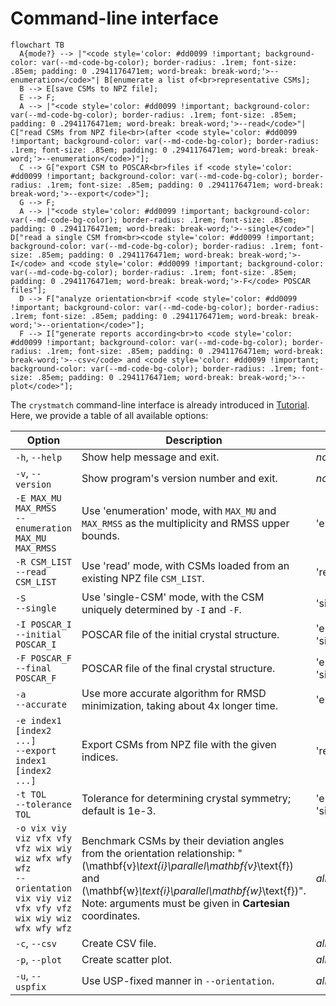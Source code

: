 # Command-line interface

``` mermaid
flowchart TB
  A{mode?} --> |"<code style='color: #dd0099 !important; background-color: var(--md-code-bg-color); border-radius: .1rem; font-size: .85em; padding: 0 .2941176471em; word-break: break-word;'>--enumeration</code>"| B[enumerate a list of<br>representative CSMs];
  B --> E[save CSMs to NPZ file];
  E --> F;
  A --> |"<code style='color: #dd0099 !important; background-color: var(--md-code-bg-color); border-radius: .1rem; font-size: .85em; padding: 0 .2941176471em; word-break: break-word;'>--read</code>"| C["read CSMs from NPZ file<br>(after <code style='color: #dd0099 !important; background-color: var(--md-code-bg-color); border-radius: .1rem; font-size: .85em; padding: 0 .2941176471em; word-break: break-word;'>--enumeration</code>)"];
  C --> G["export CSM to POSCAR<br>files if <code style='color: #dd0099 !important; background-color: var(--md-code-bg-color); border-radius: .1rem; font-size: .85em; padding: 0 .2941176471em; word-break: break-word;'>--export</code>"];
  G --> F;
  A --> |"<code style='color: #dd0099 !important; background-color: var(--md-code-bg-color); border-radius: .1rem; font-size: .85em; padding: 0 .2941176471em; word-break: break-word;'>--single</code>"| D["read a single CSM from<br><code style='color: #dd0099 !important; background-color: var(--md-code-bg-color); border-radius: .1rem; font-size: .85em; padding: 0 .2941176471em; word-break: break-word;'>-I</code> and <code style='color: #dd0099 !important; background-color: var(--md-code-bg-color); border-radius: .1rem; font-size: .85em; padding: 0 .2941176471em; word-break: break-word;'>-F</code> POSCAR files"];
  D --> F["analyze orientation<br>if <code style='color: #dd0099 !important; background-color: var(--md-code-bg-color); border-radius: .1rem; font-size: .85em; padding: 0 .2941176471em; word-break: break-word;'>--orientation</code>"];
  F --> I["generate reports according<br>to <code style='color: #dd0099 !important; background-color: var(--md-code-bg-color); border-radius: .1rem; font-size: .85em; padding: 0 .2941176471em; word-break: break-word;'>--csv</code> and <code style='color: #dd0099 !important; background-color: var(--md-code-bg-color); border-radius: .1rem; font-size: .85em; padding: 0 .2941176471em; word-break: break-word;'>--plot</code>"];
```

The `crystmatch` command-line interface is already introduced in [Tutorial](https://fangcheng-wang.github.io/crystmatch/). Here, we provide a table of all available options:

| Option | Description | Mode |
| --- | --- | --- |
| `-h`, `--help` | Show help message and exit. | *none* |
| `-v`, `--version` | Show program's version number and exit. | *none* |
| `-E MAX_MU MAX_RMSS`<br>`--enumeration MAX_MU MAX_RMSS` | Use 'enumeration' mode, with `MAX_MU` and `MAX_RMSS` as the multiplicity and RMSS upper bounds. | 'enumeration' |
| `-R CSM_LIST`<br>`--read CSM_LIST` | Use 'read' mode, with CSMs loaded from an existing NPZ file `CSM_LIST`. | 'read' |
| `-S`<br>`--single` | Use 'single-CSM' mode, with the CSM uniquely determined by `-I` and `-F`. | 'single-CSM' |
| `-I POSCAR_I`<br>`--initial POSCAR_I` | POSCAR file of the initial crystal structure. | 'enumeration', 'single-CSM' |
| `-F POSCAR_F`<br>`--final POSCAR_F` | POSCAR file of the final crystal structure. | 'enumeration', 'single-CSM' |
| `-a`<br>`--accurate` | Use more accurate algorithm for RMSD minimization, taking about 4x longer time. | 'enumeration' |
| `-e index1 [index2 ...]`<br>`--export index1 [index2 ...]` | Export CSMs from NPZ file with the given indices. | 'read' |
| `-t TOL`<br>`--tolerance TOL` | Tolerance for determining crystal symmetry; default is 1e-3. | 'enumeration', 'single-CSM' |
| `-o vix viy viz vfx vfy vfz wix wiy wiz wfx wfy wfz`<br>`--orientation vix viy viz vfx vfy vfz wix wiy wiz wfx wfy wfz` | Benchmark CSMs by their deviation angles from the orientation relationship: "\(\mathbf{v}_\text{i}\parallel\mathbf{v}_\text{f}\) and \(\mathbf{w}_\text{i}\parallel\mathbf{w}_\text{f}\)".<br>Note: arguments must be given in **Cartesian** coordinates. | *all* |
| `-c`, `--csv` | Create CSV file. | *all* |
| `-p`, `--plot` | Create scatter plot. | *all* |
| `-u`, `--uspfix` | Use USP-fixed manner in `--orientation`. | *all* |